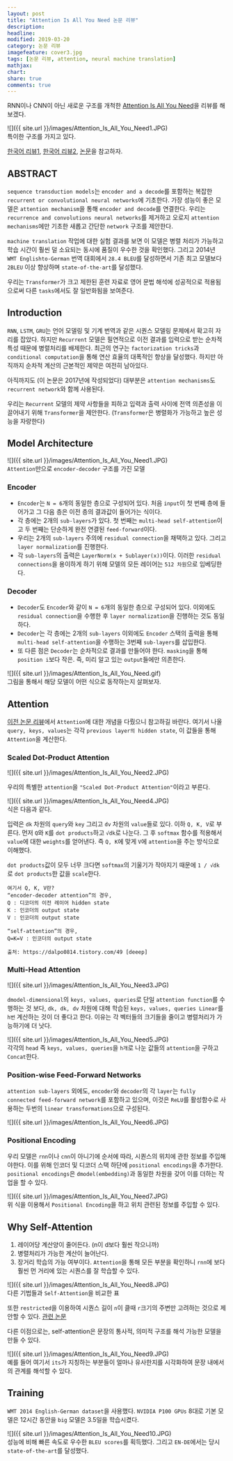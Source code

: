 ```yaml
---
layout: post
title: "Attention Is All You Need 논문 리뷰"
description: 
headline: 
modified: 2019-03-20
category: 논문 리뷰
imagefeature: cover3.jpg
tags: [논문 리뷰, attention, neural machine translation]
mathjax: 
chart: 
share: true
comments: true
---
```


RNN이나 CNN이 아닌 새로운 구조를 개척한 [Attention Is All You Need](https://arxiv.org/pdf/1706.03762.pdf)을 리뷰를 해보겠다. 

![]({{ site.url }}/images/Attention_Is_All_You_Need1.JPG)  
특이한 구조를 가지고 있다.

[한국어 리뷰1](https://dalpo0814.tistory.com/49), [한국어 리뷰2](https://pozalabs.github.io/transformer/), [논문](https://arxiv.org/pdf/1706.03762.pdf)을 참고하자.

## ABSTRACT

`sequence transduction models`는 `encoder and a decode`를 포함하는 복잡한 `recurrent or convolutional neural networks`에 기초한다. 가장 성능이 좋은 모델은 `attention mechanism`을 통해 `encoder and decode`를 연결한다. 우리는 `recurrence and convolutions neural networks`를 제거하고 오로지 `attention mechanisms`에만 기초한 새롭고 간단한 `network` 구조를 제안한다. 

`machine translation` 작업에 대한 실험 결과를 보면 이 모델은 병렬 처리가 가능하고 학습 시간이 훨씬 덜 소요되는 동시에 품질이 우수한 것을 확인했다. 그리고 2014년 `WMT Englishto-German` 번역 대회에서 `28.4 BLEU`를 달성하면서 기존 최고 모델보다 `2BLEU` 이상 향상하며 `state-of-the-art`를 달성했다.

우리는 `Transformer`가 크고 제한된 훈련 자료로 영어 문법 해석에 성공적으로 적용됨으로써 다른 `tasks`에서도 잘 일반화됨을 보여준다.

## Introduction

`RNN`, `LSTM`, `GRU`는 언어 모델링 및 기계 번역과 같은 시퀀스 모델링 문제에서 확고히 자리를 잡았다. 하지만 `Recurrent` 모델은 필연적으로 이전 결과를 입력으로 받는 순차적 특성 때문에 병렬처리를 배제한다. 최근의 연구는 `factorization tricks`과 `conditional computation`을 통해 연산 효율의 대폭적인 향상을 달성했다. 하지만 아직까지 순차적 계산의 근본적인 제약은 여전히 남아있다.

아직까지도 (이 논문은 2017년에 작성되었다) 대부분은 `attention mechanisms`도 `recurrent network`와 함께 사용된다.

우리는 `Recurrent` 모델의 제약 사항들을 피하고 입력과 출력 사이에 전역 의존성을 이끌어내기 위해 `Transformer`을 제안한다. (`Transformer`은 병렬화가 가능하고 높은 성능을 자랑한다)

## Model Architecture

![]({{ site.url }}/images/Attention_Is_All_You_Need1.JPG)  
`Attention`만으로 `encoder-decoder` 구조를 가진 모델

### Encoder
- `Encoder`는 `N = 6`개의 동일한 층으로 구성되어 있다. 처음 `input`이 첫 번째 층에 들어가고 그 다음 층은 이전 층의 결과값이 들어가는 식이다.
- 각 층에는 2개의 `sub-layers`가 있다. 첫 번째는 `multi-head self-attention`이고 두 번째는 단순하게 완전 연결된 `feed-forward`이다. 
- 우리는 2개의 `sub-layers` 주의에 `residual connection`을 채택하고 있다. 그리고 `layer normalization`를 진행한다. 
- 각 `sub-layers`의 출력은 `LayerNorm(x + Sublayer(x))`이다. 이러한 `residual connections`을 용이하게 하기 위해 모델의 모든 레이어는 `512 차원`으로 임베딩한다.

### Decoder
- `Decoder`도 `Encoder`와 같이 `N = 6`개의 동일한 층으로 구성되어 있다. 이외에도 `residual connection`을 수행한 후 `layer normalization`을 진행하는 것도 동일하다.
- `Decoder`는 각 층에는 2개의 `sub-layers` 이외에도 `Encoder` 스택의 출력을 통해 `multi-head self-attention`을 수행하는 3번째 `sub-layers`를 삽입한다.
- 또 다른 점은 `Decoder`는 순차적으로 결과를 만들어야 한다. `masking`을 통해 `position i`보다 작은. 즉, 미리 알고 있는 `output`들에만 의존한다.

![]({{ site.url }}/images/Attention_Is_All_You_Need.gif)  
그림을 통해서 해당 모델이 어떤 식으로 동작하는지 살펴보자.

## Attention
[이전 논문 리뷰](https://newhiwoong.github.io/%EB%85%BC%EB%AC%B8%20%EB%A6%AC%EB%B7%B0/NEURAL-MACHINE-TRANSLATION-BY-JOINTLY-LEARNING-TO-ALIGN-AND-TRANSLATE-%EB%85%BC%EB%AC%B8-%EB%A6%AC%EB%B7%B0)에서 `Attention`에 대한 개념을 다뤘으니 참고하길 바란다. 여기서 나올 `query, keys, values`는 각각 `previous layer의 hidden state`, 이 값들을 통해 `Attention`을 계산한다.

### Scaled Dot-Product Attention

![]({{ site.url }}/images/Attention_Is_All_You_Need2.JPG)  

우리의 특별한 `attention`을 `"Scaled Dot-Product Attention"`이라고 부른다. 

![]({{ site.url }}/images/Attention_Is_All_You_Need4.JPG)  
식은 다음과 같다.

입력은 `dk` 차원의 `query`와 `key` 그리고 `dv` 차원의 `value`들로 있다. 이하 `Q, K, V`로 부른다. 먼저 `Q`와 `K`를 `dot products`하고 `√dk`로 나눈다. 그 후 `softmax` 함수를 적용해서 `value`에 대한 `weights`를 얻어낸다. 즉 `Q, K`에 맞게 `V`에 `attention`을 주는 방식으로 이해했다.

`dot products`값이 모두 너무 크다면 `softmax`의 기울기가 작아지기 때문에 `1 / √dk `로 `dot products`한 값을 `scale`한다.

```
여기서 Q, K, V란?
“encoder-decoder attention”의 경우, 
Q : 디코더의 이전 레이어 hidden state 
K : 인코더의 output state 
V : 인코더의 output state 

“self-attention”의 경우, 
Q=K=V : 인코더의 output state

출처: https://dalpo0814.tistory.com/49 [deeep]
```

### Multi-Head Attention

![]({{ site.url }}/images/Attention_Is_All_You_Need3.JPG)  

`dmodel-dimensional`의 `keys, values, queries`로 단일 `attention function`를 수행하는 것 보다, `dk, dk, dv` 차원에 대해 학습된 `keys, values, queries Linear`를 `h번` 계산하는 것이 더 좋다고 한다. 이유는 각 벡터들의 크기들을 줄이고 병렬처리가 가능하기에 더 낫다.

![]({{ site.url }}/images/Attention_Is_All_You_Need5.JPG)  
각각의 `head` 즉 `keys, values, queries`을 `h개`로 나눈 값들의 `attention`을 구하고 `Concat`한다. 

### Position-wise Feed-Forward Networks

`attention sub-layers` 외에도, `encoder`와 `decoder`의 각 `layer`는 `fully connected feed-forward network`를 포함하고 있으며, 이것은 `ReLU`를 활성함수로 사용하는 두번의 `linear transformations`으로 구성된다.

![]({{ site.url }}/images/Attention_Is_All_You_Need6.JPG)  

### Positional Encoding

우리 모델은 `rnn`이나 `cnn`이 아니기에 순서에 따라, 시퀀스의 위치에 관한 정보를 주입해야한다. 이를 위해 인코더 및 디코더 스택 하단에 `positional encodings`을 추가한다. `positional encodings`은 `dmodel(embedding)`과 동일한 차원을 갖어 이를 더하는 작업을 할 수 있다.

![]({{ site.url }}/images/Attention_Is_All_You_Need7.JPG)  
위 식을 이용해서 `Positional Encoding`을 하고 위치 관련된 정보를 주입할 수 있다.

## Why Self-Attention
1. 레이어당 계산양이 줄어든다. (n이 d보다 훨씬 작으니까)
2. 병렬처리가 가능한 계산이 늘어난다.
3. 장거리 학습의 가능 여부이다. `Attention`을 통해 모든 부분을 확인하니 `rnn`에 보다 훨씬 먼 거리에 있는 시퀀스를 잘 학습할 수 있다.

![]({{ site.url }}/images/Attention_Is_All_You_Need8.JPG)  
다른 기법들과 `Self-Attention`을 비교한 표

또한 `restricted`을 이용하여 시퀀스 길이 `n`이 클때 `r`크기의 주변만 고려하는 것으로 제안할 수 있다. [관련 논문](https://arxiv.org/pdf/1508.04025.pdf)

다른 이점으로는, self-attention은 문장의 통사적, 의미적 구조를 해석 가능한 모델을 만들 수 있다.

![]({{ site.url }}/images/Attention_Is_All_You_Need9.JPG)  
예를 들어 여기서 `its`가 지칭하는 부분들이 얼마나 유사한지를 시각화하여 문장 내에서의 관계를 해석할 수 있다.

## Training

`WMT 2014 English-German dataset`을 사용했다. `NVIDIA P100 GPUs` 8대로 기본 모델은 12시간 동안을 `big` 모델은 3.5일을 학습시켰다.

![]({{ site.url }}/images/Attention_Is_All_You_Need10.JPG)  
성능에 비해 빠른 속도로 우수한 `BLEU scores`를 획득했다. 그리고 `EN-DE`에서는 당시 `state-of-the-art`를 달성했다. 
